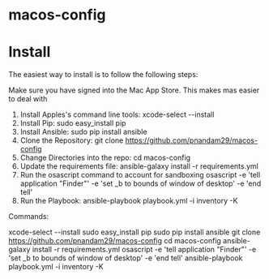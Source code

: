 # macos-config
# Install

The easiest way to install is to follow the following steps:

Make sure you have signed into the Mac App Store. This makes mas easier to deal with
1. Install Apples's command line tools: xcode-select --install
2. Install Pip: sudo easy_install pip
3. Install Ansible: sudo pip install ansible
4. Clone the Repository: git clone https://github.com/pnandam29/macos-config
5. Change Directories into the repo: cd macos-config
6. Update the requirements file: ansible-galaxy install -r requirements.yml
7. Run the osascript command to account for sandboxing osascript -e 'tell application "Finder"' -e 'set _b to bounds of window of desktop' -e 'end tell'
8. Run the Playbook: ansible-playbook playbook.yml -i inventory -K

Commands:

 xcode-select --install
 sudo easy_install pip
 sudo pip install ansible
 git clone https://github.com/pnandam29/macos-config
 cd macos-config
 ansible-galaxy install -r requirements.yml
 osascript -e 'tell application "Finder"' -e 'set _b to bounds of window of desktop' -e 'end tell'
 ansible-playbook playbook.yml -i inventory -K
